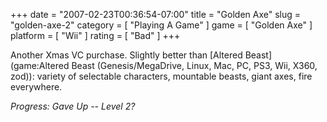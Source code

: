 +++
date = "2007-02-23T00:36:54-07:00"
title = "Golden Axe"
slug = "golden-axe-2"
category = [ "Playing A Game" ]
game = [ "Golden Axe" ]
platform = [ "Wii" ]
rating = [ "Bad" ]
+++

Another Xmas VC purchase.  Slightly better than [Altered Beast](game:Altered Beast (Genesis/MegaDrive, Linux, Mac, PC, PS3, Wii, X360, zod)): variety of selectable characters, mountable beasts, giant axes, fire everywhere.

<i>Progress: Gave Up -- Level 2?</i>